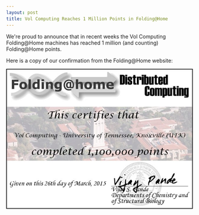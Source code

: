 ```yaml
---
layout: post
title: Vol Computing Reaches 1 Million Points in Folding@Home
---
```


We're proud to announce that in recent weeks the Vol Computing Folding@Home machines has reached 1 million (and counting) Folding@Home points.  

Here is a copy of our confirmation from the Folding@Home website:  

![Folding@Home 1.1 million points](../images/folding/folding-03-26-15.jpg)

